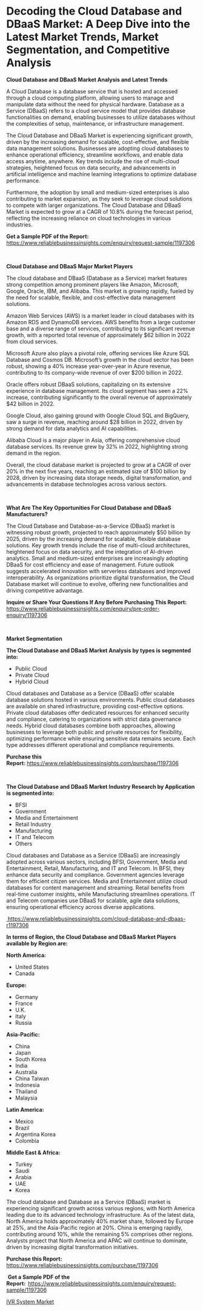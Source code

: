 <p><h1>Decoding the Cloud Database and DBaaS Market: A Deep Dive into the Latest Market Trends, Market Segmentation, and Competitive Analysis</h1></p><p><strong>Cloud Database and DBaaS Market Analysis and Latest Trends</strong></p>
<p><p>A Cloud Database is a database service that is hosted and accessed through a cloud computing platform, allowing users to manage and manipulate data without the need for physical hardware. Database as a Service (DBaaS) refers to a cloud service model that provides database functionalities on demand, enabling businesses to utilize databases without the complexities of setup, maintenance, or infrastructure management. </p><p>The Cloud Database and DBaaS Market is experiencing significant growth, driven by the increasing demand for scalable, cost-effective, and flexible data management solutions. Businesses are adopting cloud databases to enhance operational efficiency, streamline workflows, and enable data access anytime, anywhere. Key trends include the rise of multi-cloud strategies, heightened focus on data security, and advancements in artificial intelligence and machine learning integrations to optimize database performance. </p><p>Furthermore, the adoption by small and medium-sized enterprises is also contributing to market expansion, as they seek to leverage cloud solutions to compete with larger organizations. The Cloud Database and DBaaS Market is expected to grow at a CAGR of 10.8% during the forecast period, reflecting the increasing reliance on cloud technologies in various industries.</p></p>
<p><strong>Get a Sample PDF of the Report:&nbsp;</strong> <a href="https://www.reliablebusinessinsights.com/enquiry/request-sample/1197306?utm_campaign=2274&utm_medium=2&utm_source=Github&utm_content=ia&utm_term=09032025&utm_id=cloud-database-and-dbaas">https://www.reliablebusinessinsights.com/enquiry/request-sample/1197306</a></p>
<p>&nbsp;</p>
<p><strong>Cloud Database and DBaaS Major Market Players</strong></p>
<p><p>The cloud database and DBaaS (Database as a Service) market features strong competition among prominent players like Amazon, Microsoft, Google, Oracle, IBM, and Alibaba. This market is growing rapidly, fueled by the need for scalable, flexible, and cost-effective data management solutions.</p><p>Amazon Web Services (AWS) is a market leader in cloud databases with its Amazon RDS and DynamoDB services. AWS benefits from a large customer base and a diverse range of services, contributing to its significant revenue growth, with a reported total revenue of approximately $62 billion in 2022 from cloud services.</p><p>Microsoft Azure also plays a pivotal role, offering services like Azure SQL Database and Cosmos DB. Microsoft’s growth in the cloud sector has been robust, showing a 40% increase year-over-year in Azure revenue, contributing to its company-wide revenue of over $200 billion in 2022.</p><p>Oracle offers robust DBaaS solutions, capitalizing on its extensive experience in database management. Its cloud segment has seen a 22% increase, contributing significantly to the overall revenue of approximately $42 billion in 2022.</p><p>Google Cloud, also gaining ground with Google Cloud SQL and BigQuery, saw a surge in revenue, reaching around $28 billion in 2022, driven by strong demand for data analytics and AI capabilities.</p><p>Alibaba Cloud is a major player in Asia, offering comprehensive cloud database services. Its revenue grew by 32% in 2022, highlighting strong demand in the region.</p><p>Overall, the cloud database market is projected to grow at a CAGR of over 20% in the next five years, reaching an estimated size of $100 billion by 2028, driven by increasing data storage needs, digital transformation, and advancements in database technologies across various sectors.</p></p>
<p>&nbsp;</p>
<p><strong>What Are The Key Opportunities For Cloud Database and DBaaS Manufacturers?</strong></p>
<p><p>The Cloud Database and Database-as-a-Service (DBaaS) market is witnessing robust growth, projected to reach approximately $50 billion by 2025, driven by the increasing demand for scalable, flexible database solutions. Key growth trends include the rise of multi-cloud architectures, heightened focus on data security, and the integration of AI-driven analytics. Small and medium-sized enterprises are increasingly adopting DBaaS for cost efficiency and ease of management. Future outlook suggests accelerated innovation with serverless databases and improved interoperability. As organizations prioritize digital transformation, the Cloud Database market will continue to evolve, offering new functionalities and driving competitive advantage.</p></p>
<p><strong>Inquire or Share Your Questions If Any Before Purchasing This Report:</strong> <a href="https://www.reliablebusinessinsights.com/enquiry/pre-order-enquiry/1197306?utm_campaign=2274&utm_medium=2&utm_source=Github&utm_content=ia&utm_term=09032025&utm_id=cloud-database-and-dbaas">https://www.reliablebusinessinsights.com/enquiry/pre-order-enquiry/1197306</a></p>
<p>&nbsp;</p>
<p><strong>Market Segmentation</strong></p>
<p><strong>The Cloud Database and DBaaS Market Analysis by types is segmented into:</strong></p>
<p><ul><li>Public Cloud</li><li>Private Cloud</li><li>Hybrid Cloud</li></ul></p>
<p><p>Cloud databases and Database as a Service (DBaaS) offer scalable database solutions hosted in various environments. Public cloud databases are available on shared infrastructure, providing cost-effective options. Private cloud databases offer dedicated resources for enhanced security and compliance, catering to organizations with strict data governance needs. Hybrid cloud databases combine both approaches, allowing businesses to leverage both public and private resources for flexibility, optimizing performance while ensuring sensitive data remains secure. Each type addresses different operational and compliance requirements.</p></p>
<p><strong>Purchase this Report:&nbsp;</strong><a href="https://www.reliablebusinessinsights.com/purchase/1197306?utm_campaign=2274&utm_medium=2&utm_source=Github&utm_content=ia&utm_term=09032025&utm_id=cloud-database-and-dbaas">https://www.reliablebusinessinsights.com/purchase/1197306</a></p>
<p>&nbsp;</p>
<p><strong>The Cloud Database and DBaaS Market Industry Research by Application is segmented into:</strong></p>
<p><ul><li>BFSI</li><li>Government</li><li>Media and Entertainment</li><li>Retail Industry</li><li>Manufacturing</li><li>IT and Telecom</li><li>Others</li></ul></p>
<p><p>Cloud databases and Database as a Service (DBaaS) are increasingly adopted across various sectors, including BFSI, Government, Media and Entertainment, Retail, Manufacturing, and IT and Telecom. In BFSI, they enhance data security and compliance. Government agencies leverage them for efficient citizen services. Media and Entertainment utilize cloud databases for content management and streaming. Retail benefits from real-time customer insights, while Manufacturing streamlines operations. IT and Telecom companies use DBaaS for scalable, agile data solutions, ensuring operational efficiency across diverse applications.</p></p>
<p><a href="https://www.reliablebusinessinsights.com/cloud-database-and-dbaas-r1197306?utm_campaign=2274&utm_medium=2&utm_source=Github&utm_content=ia&utm_term=09032025&utm_id=cloud-database-and-dbaas">&nbsp;https://www.reliablebusinessinsights.com/cloud-database-and-dbaas-r1197306</a></p>
<p><strong>In terms of Region, the Cloud Database and DBaaS Market Players available by Region are:</strong></p>
<p>
    <p> <strong> North America: </strong>
        <ul>
            <li>United States</li>
            <li>Canada</li>
        </ul>
        </p> 
    <p> <strong> Europe: </strong>
        <ul>
            <li>Germany</li>
            <li>France</li>
            <li>U.K.</li>
            <li>Italy</li>
            <li>Russia</li>
        </ul>
        </p> 
    <p> <strong> Asia-Pacific: </strong>
        <ul>
            <li>China</li>
            <li>Japan</li>
            <li>South Korea</li>
            <li>India</li>
            <li>Australia</li>
            <li>China Taiwan</li>
            <li>Indonesia</li>
            <li>Thailand</li>
            <li>Malaysia</li>
        </ul>
        </p> 
    <p> <strong> Latin America: </strong>
        <ul>
            <li>Mexico</li>
            <li>Brazil</li>
            <li>Argentina Korea</li>
            <li>Colombia</li>
        </ul>
        </p> 
    <p> <strong> Middle East & Africa: </strong>
        <ul>
            <li>Turkey</li>
            <li>Saudi</li>
            <li>Arabia</li>
            <li>UAE</li>
            <li>Korea</li>
        </ul>
    </p>
    </p>
<p><p>The cloud database and Database as a Service (DBaaS) market is experiencing significant growth across various regions, with North America leading due to its advanced technology infrastructure. As of the latest data, North America holds approximately 40% market share, followed by Europe at 25%, and the Asia-Pacific region at 20%. China is emerging rapidly, contributing around 10%, while the remaining 5% comprises other regions. Analysts project that North America and APAC will continue to dominate, driven by increasing digital transformation initiatives.</p></p>
<p><strong>Purchase this Report: </strong><a href="https://www.reliablebusinessinsights.com/purchase/1197306?utm_campaign=2274&utm_medium=2&utm_source=Github&utm_content=ia&utm_term=09032025&utm_id=cloud-database-and-dbaas">https://www.reliablebusinessinsights.com/purchase/1197306</a></p>
<p>&nbsp;<strong>Get a Sample PDF of the Report:&nbsp;&nbsp;</strong><a href="https://www.reliablebusinessinsights.com/enquiry/request-sample/1197306?utm_campaign=2274&utm_medium=2&utm_source=Github&utm_content=ia&utm_term=09032025&utm_id=cloud-database-and-dbaas">https://www.reliablebusinessinsights.com/enquiry/request-sample/1197306</a></p>
<p><strong></strong></p>
<p><p><a href="https://github.com/AngelaWalsh696/Market-Research-Report-List-1/blob/main/ivr-system-market.md?utm_campaign=2274&utm_medium=2&utm_source=Github&utm_content=ia&utm_term=09032025&utm_id=cloud-database-and-dbaas">IVR System Market</a></p></p>